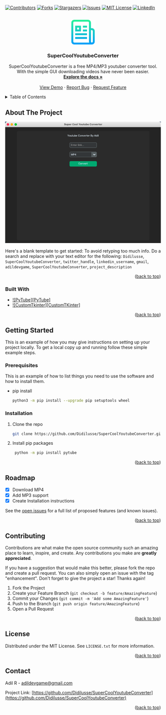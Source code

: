 <!-- Improved compatibility of back to top link: See: https://github.com/othneildrew/Best-README-Template/pull/73 -->
<a name="readme-top"></a>
<!--
*** Thanks for checking out the Best-README-Template. If you have a suggestion
*** that would make this better, please fork the repo and create a pull request
*** or simply open an issue with the tag "enhancement".
*** Don't forget to give the project a star!
*** Thanks again! Now go create something AMAZING! :D
-->



<!-- PROJECT SHIELDS -->
<!--
*** I'm using markdown "reference style" links for readability.
*** Reference links are enclosed in brackets [ ] instead of parentheses ( ).
*** See the bottom of this document for the declaration of the reference variables
*** for contributors-url, forks-url, etc. This is an optional, concise syntax you may use.
*** https://www.markdownguide.org/basic-syntax/#reference-style-links
-->
[![Contributors][contributors-shield]][contributors-url]
[![Forks][forks-shield]][forks-url]
[![Stargazers][stars-shield]][stars-url]
[![Issues][issues-shield]][issues-url]
[![MIT License][license-shield]][license-url]
[![LinkedIn][linkedin-shield]][linkedin-url]



<!-- PROJECT LOGO -->
<br />
<div align="center">
  <a href="https://github.com/Didilusse/SuperCoolYoutubeConverter">
    <img src="images/logo.png" alt="Logo" width="80" height="80">
  </a>

<h3 align="center">SuperCoolYoutubeConverter</h3>

  <p align="center">
    SuperCoolYoutubeConverter is a free MP4/MP3 youtuber converter tool. With the simple GUI downloading videos have never been easier.
    <br />
    <a href="https://github.com/Didilusse/SuperCoolYoutubeConverter"><strong>Explore the docs »</strong></a>
    <br />
    <br />
    <a href="https://github.com/Didilusse/SuperCoolYoutubeConverter">View Demo</a>
    ·
    <a href="https://github.com/Didilusse/SuperCoolYoutubeConverter/issues">Report Bug</a>
    ·
    <a href="https://github.com/Didilusse/SuperCoolYoutubeConverter/issues">Request Feature</a>
  </p>
</div>



<!-- TABLE OF CONTENTS -->
<details>
  <summary>Table of Contents</summary>
  <ol>
    <li>
      <a href="#about-the-project">About The Project</a>
      <ul>
        <li><a href="#built-with">Built With</a></li>
      </ul>
    </li>
    <li>
      <a href="#getting-started">Getting Started</a>
      <ul>
        <li><a href="#prerequisites">Prerequisites</a></li>
        <li><a href="#installation">Installation</a></li>
      </ul>
    </li>
    <li><a href="#usage">Usage</a></li>
    <li><a href="#roadmap">Roadmap</a></li>
    <li><a href="#contributing">Contributing</a></li>
    <li><a href="#license">License</a></li>
    <li><a href="#contact">Contact</a></li>
    <li><a href="#acknowledgments">Acknowledgments</a></li>
  </ol>
</details>



<!-- ABOUT THE PROJECT -->
## About The Project

[![Product Name Screen Shot][product-screenshot]](https://example.com)

Here's a blank template to get started: To avoid retyping too much info. Do a search and replace with your text editor for the following: `Didilusse`, `SuperCoolYoutubeConverter`, `twitter_handle`, `linkedin_username`, `gmail`, `adildevgame`, `SuperCoolYoutubeConverter`, `project_description`

<p align="right">(<a href="#readme-top">back to top</a>)</p>



### Built With

* [![PyTube][PyTube]][PyTube-url]
* [![CustomTkinter][CustomTKinter]][CustomTK-url]

<p align="right">(<a href="#readme-top">back to top</a>)</p>



<!-- GETTING STARTED -->
## Getting Started

This is an example of how you may give instructions on setting up your project locally.
To get a local copy up and running follow these simple example steps.

### Prerequisites

This is an example of how to list things you need to use the software and how to install them.
* pip install
  ```sh
  python3 -m pip install --upgrade pip setuptools wheel
  ```

### Installation

1. Clone the repo
   ```sh
   git clone https://github.com/Didilusse/SuperCoolYoutubeConverter.git
   ```
2. Install pip packages
   ```sh
    python -m pip install pytube
   ```

<p align="right">(<a href="#readme-top">back to top</a>)</p>



<!-- ROADMAP -->
## Roadmap

- [x] Download MP4
- [x] Add MP3 support
- [x] Create Installation instructions

See the [open issues](https://github.com/Didilusse/SuperCoolYoutubeConverter/issues) for a full list of proposed features (and known issues).

<p align="right">(<a href="#readme-top">back to top</a>)</p>



<!-- CONTRIBUTING -->
## Contributing

Contributions are what make the open source community such an amazing place to learn, inspire, and create. Any contributions you make are **greatly appreciated**.

If you have a suggestion that would make this better, please fork the repo and create a pull request. You can also simply open an issue with the tag "enhancement".
Don't forget to give the project a star! Thanks again!

1. Fork the Project
2. Create your Feature Branch (`git checkout -b feature/AmazingFeature`)
3. Commit your Changes (`git commit -m 'Add some AmazingFeature'`)
4. Push to the Branch (`git push origin feature/AmazingFeature`)
5. Open a Pull Request

<p align="right">(<a href="#readme-top">back to top</a>)</p>



<!-- LICENSE -->
## License

Distributed under the MIT License. See `LICENSE.txt` for more information.

<p align="right">(<a href="#readme-top">back to top</a>)</p>



<!-- CONTACT -->
## Contact

Adil R - adildevgame@gmail.com

Project Link: [https://github.com/Didilusse/SuperCoolYoutubeConverter](https://github.com/Didilusse/SuperCoolYoutubeConverter)

<p align="right">(<a href="#readme-top">back to top</a>)</p>



<!-- MARKDOWN LINKS & IMAGES -->
<!-- https://www.markdownguide.org/basic-syntax/#reference-style-links -->
[contributors-shield]: https://img.shields.io/github/contributors/Didilusse/SuperCoolYoutubeConverter.svg?style=for-the-badge
[contributors-url]: https://github.com/Didilusse/SuperCoolYoutubeConverter/graphs/contributors
[forks-shield]: https://img.shields.io/github/forks/Didilusse/SuperCoolYoutubeConverter.svg?style=for-the-badge
[forks-url]: https://github.com/Didilusse/SuperCoolYoutubeConverter/network/members
[stars-shield]: https://img.shields.io/github/stars/Didilusse/SuperCoolYoutubeConverter.svg?style=for-the-badge
[stars-url]: https://github.com/Didilusse/SuperCoolYoutubeConverter/stargazers
[issues-shield]: https://img.shields.io/github/issues/Didilusse/SuperCoolYoutubeConverter.svg?style=for-the-badge
[issues-url]: https://github.com/Didilusse/SuperCoolYoutubeConverter/issues
[license-shield]: https://img.shields.io/github/license/Didilusse/SuperCoolYoutubeConverter.svg?style=for-the-badge
[license-url]: https://github.com/Didilusse/SuperCoolYoutubeConverter/blob/master/LICENSE.txt
[linkedin-shield]: https://img.shields.io/badge/-LinkedIn-black.svg?style=for-the-badge&logo=linkedin&colorB=555
[linkedin-url]: https://linkedin.com/in/linkedin_username
[product-screenshot]: images/screenshot.png
[Next.js]: https://img.shields.io/badge/next.js-000000?style=for-the-badge&logo=nextdotjs&logoColor=white
[Next-url]: https://nextjs.org/
[React.js]: https://img.shields.io/badge/React-20232A?style=for-the-badge&logo=react&logoColor=61DAFB
[React-url]: https://reactjs.org/
[Vue.js]: https://img.shields.io/badge/Vue.js-35495E?style=for-the-badge&logo=vuedotjs&logoColor=4FC08D
[Vue-url]: https://vuejs.org/
[Angular.io]: https://img.shields.io/badge/Angular-DD0031?style=for-the-badge&logo=angular&logoColor=white
[Angular-url]: https://angular.io/
[Svelte.dev]: https://img.shields.io/badge/Svelte-4A4A55?style=for-the-badge&logo=svelte&logoColor=FF3E00
[Svelte-url]: https://svelte.dev/
[Laravel.com]: https://img.shields.io/badge/Laravel-FF2D20?style=for-the-badge&logo=laravel&logoColor=white
[Laravel-url]: https://laravel.com
[Bootstrap.com]: https://img.shields.io/badge/Bootstrap-563D7C?style=for-the-badge&logo=bootstrap&logoColor=white
[Bootstrap-url]: https://getbootstrap.com
[JQuery.com]: https://img.shields.io/badge/jQuery-0769AD?style=for-the-badge&logo=jquery&logoColor=white
[JQuery-url]: https://jquery.com 
[PyTube-url]: https://pytube.io/en/latest/
[PyTube.com]: https://www.google.com/url?sa=i&url=https%3A%2F%2Fpypi.org%2Fproject%2Fpytube%2F&psig=AOvVaw19bmEsDVBACMrt_TAtG0I0&ust=1671582066150000&source=images&cd=vfe&ved=0CA8QjRxqFwoTCIDR98v2hvwCFQAAAAAdAAAAABAE
[CustomTK-url]: https://github.com/TomSchimansky/CustomTkinter
[CustomTK.com]: https://github.com/TomSchimansky/CustomTkinter/raw/master/documentation_images/CustomTkinter_logo_dark.png
